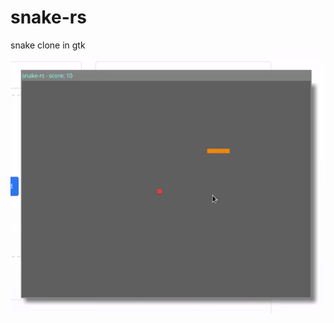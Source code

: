 # snake-rs

snake clone in gtk

<div align="center">
    <img src="media/snake-gtk.gif" alt="snake-gtk">
</div>
